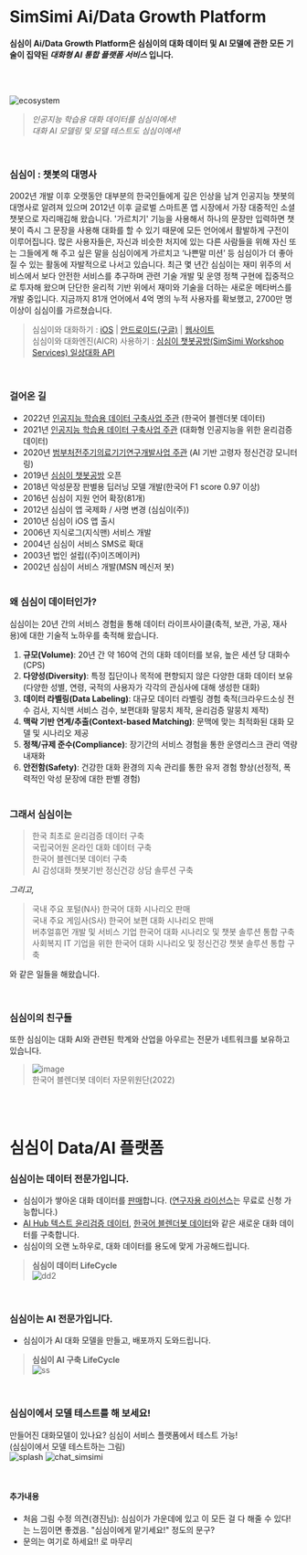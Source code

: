 # SimSimi Ai/Data Growth Platform

**심심이 Ai/Data Growth Platform은 심심이의 대화 데이터 및 AI 모델에 관한 모든 기술이 집약된 *대화형 AI 통합 플랫폼 서비스* 입니다.** <br><br>

<br>

![ecosystem](https://user-images.githubusercontent.com/79895363/199661085-3f51ce7f-ab1a-4ffe-b733-930044533e85.png)
> _인공지능 학습용 대화 데이터를 심심이에서! <br>
> 대화 AI 모델링 및 모델 테스트도 심심이에서!_

<br>

### **심심이** : 챗봇의 대명사
2002년 개발 이후 오랫동안 대부분의 한국인들에게 깊은 인상을 남겨 인공지능 챗봇의 대명사로 알려져 있으며 2012년 이후 글로벌 스마트폰 앱 시장에서 가장 대중적인 소셜챗봇으로 자리매김해 왔습니다. '가르치기' 기능을 사용해서 하나의 문장만 입력하면 챗봇이 즉시 그 문장을 사용해 대화를 할 수 있기 때문에 모든 언어에서 활발하게 구전이 이루어집니다. 많은 사용자들은, 자신과 비슷한 처지에 있는 다른 사람들을 위해 자신 또는 그들에게 해 주고 싶은 말을 심심이에게 가르치고 ‘나쁜말 미션’ 등 심심이가 더 좋아질 수 있는 활동에 자발적으로 나서고 있습니다. 최근 몇 년간 심심이는 재미 위주의 서비스에서 보다 안전한 서비스를 추구하며 관련 기술 개발 및 운영 정책 구현에 집중적으로 투자해 왔으며 단단한 윤리적 기반 위에서 재미와 기술을 더하는 새로운 메타버스를 개발 중입니다. 지금까지 81개 언어에서 4억 명의 누적 사용자를 확보했고, 2700만 명 이상이 심심이를 가르쳤습니다.
> 심심이와 대화하기 :  [iOS](https://apps.apple.com/app/simsimi/id375239755) | [안드로이드(구글)](https://play.google.com/store/apps/details?id=com.ismaker.android.simsimi) | [웹사이트](http://www.simsimi.com)  
> 심심이와 대화엔진(AICR) 사용하기 :  [심심이 챗봇공방(SimSimi Workshop Services) 일상대화 API](https://workshop.simsimi.com/document#%EC%9D%BC%EC%83%81%EB%8C%80%ED%99%94%20API)

<br>

### **걸어온 길**
- 2022년 [인공지능 학습용 데이터 구축사업 주관](https://search.naver.com/search.naver?where=news&sm=tab_jum&query=%EC%8B%AC%EC%8B%AC%EC%9D%B4+%ED%95%9C%EA%B5%AD%EC%96%B4+%EB%B8%94%EB%A0%8C%EB%8D%94%EB%B4%87+%EB%8D%B0%EC%9D%B4%ED%84%B0) (한국어 블렌더봇 데이터)
- 2021년 [인공지능 학습용 데이터 구축사업 주관](https://search.naver.com/search.naver?where=news&sm=tab_tnw&query=%EC%8B%AC%EC%8B%AC%EC%9D%B4&sort=0&photo=0&field=0&pd=0&ds=&de=&mynews=0&office_type=0&office_section_code=0&news_office_checked=&related=1&docid=53510000084283&nso=so:r,p:all,a:all) (대화형 인공지능을 위한 윤리검증 데이터)
- 2020년 [범부처전주기의료기기연구개발사업 주관](https://www.bosa.co.kr/news/articleView.html?idxno=2136971) (AI 기반 고령자 정신건강 모니터링)
- 2019년 [심심이 챗봇공방](https://workshop.simsimi.com/) 오픈
- 2018년 악성문장 판별용 딥러닝 모델 개발(한국어 F1 score 0.97 이상)
- 2016년 심심이 지원 언어 확장(81개)
- 2012년 심심이 앱 국제화 / 사명 변경 (심심이(주))
- 2010년 심심이 iOS 앱 출시
- 2006년 지식로그(지식맨) 서비스 개발
- 2004년 심심이 서비스 SMS로 확대
- 2003년 법인 설립((주)이즈메이커)
- 2002년 심심이 서비스 개발(MSN 메신저 봇)
<br><br>

### 왜 심심이 데이터인가?
심심이는 20년 간의 서비스 경험을 통해 데이터 라이프사이클(축적, 보관, 가공, 재사용)에 대한 기술적 노하우를 축적해 왔습니다.
1. __규모(Volume)__: 20년 간 약 160억 건의 대화 데이터를 보유, 높은 세션 당 대화수(CPS) 
2. __다양성(Diversity)__: 특정 집단이나 목적에 편향되지 않은 다양한 대화 데이터 보유(다양한 성별, 연령, 국적의 사용자가 각각의 관심사에 대해 생성한 대화)
3. __데이터 라벨링(Data Labeling)__: 대규모 데이터 라벨링 경험 축적(크라우드소싱 전수 검사, 지식맨 서비스 검수, 보편대화 말뭉치 제작, 윤리검증 말뭉치 제작)
4. __맥락 기반 연계/추출(Context-based Matching)__: 문맥에 맞는 최적화된 대화 모델 및 시나리오 제공 
5. __정책/규제 준수(Compliance)__: 장기간의 서비스 경험을 통한 운영리스크 관리 역량 내재화
6. __안전함(Safety)__: 건강한 대화 환경의 지속 관리를 통한 유저 경험 향상(선정적, 폭력적인 악성 문장에 대한 판별 경험)
<br><br>

### 그래서 심심이는

> 한국 최초로 윤리검증 데이터 구축 <br>
국립국어원 온라인 대화 데이터 구축 <br>
한국어 블렌더봇 데이터 구축 <br>
AI 감성대화 챗봇기반 정신건강 상담 솔루션 구축 

_그리고,_

> 국내 주요 포털(N사) 한국어 대화 시나리오 판매 <br>
국내 주요 게임사(S사) 한국어 보편 대화 시나리오 판매 <br>
버추얼휴먼 개발 및 서비스 기업 한국어 대화 시나리오 및 챗봇 솔루션 통합 구축 <br>
사회복지 IT 기업을 위한 한국어 대화 시나리오 및 정신건강 챗봇 솔루션 통합 구축

와 같은 일들을 해왔습니다.

<br>

### 심심이의 친구들
또한 심심이는 대화 AI와 관련된 학계와 산업을 아우르는 전문가 네트워크를 보유하고 있습니다.
> ![image](https://user-images.githubusercontent.com/79895363/200974269-2919cec5-e16e-4b76-84c0-005262c92a1a.png) <br>
> 한국어 블렌더봇 데이터 자문위원단(2022)

<br><br>

# 심심이 Data/AI 플랫폼

### 심심이는 데이터 전문가입니다.
- 심심이가 쌓아온 대화 데이터를 [판매](https://blog.naver.com/simsimi_kr/222906204850)합니다. ([연구자용 라이선스](https://blog.naver.com/simsimi_kr/222833955785)는 무료로 신청 가능합니다.)
- [AI Hub 텍스트 윤리검증 데이터](https://aihub.or.kr/aihubdata/data/view.do?currMenu=115&topMenu=100&aihubDataSe=realm&dataSetSn=558), [한국어 블렌더봇 데이터](https://www.aitimes.kr/news/articleView.html?idxno=25141)와 같은 새로운 대화 데이터를 구축합니다.
- 심심이의 오랜 노하우로, 대화 데이터를 용도에 맞게 가공해드립니다. <br>

> __심심이 데이터 LifeCycle__ <br>
> ![dd2](https://user-images.githubusercontent.com/79895363/200975206-f67122b2-4b2d-4454-8cf5-55b3bf3c1150.png)

<br>

### 심심이는 AI 전문가입니다.
- 심심이가 AI 대화 모델을 만들고, 배포까지 도와드립니다. <br>

> __심심이 AI 구축 LifeCycle__ <br>
> ![ss](https://user-images.githubusercontent.com/79895363/199676329-f4626e72-61bd-445e-84ad-292aeb384e44.png)

<br>

### 심심이에서 모델 테스트를 해 보세요!
만들어진 대화모델이 있나요? 심심이 서비스 플랫폼에서 테스트 가능! <br>
(심심이에서 모델 테스트하는 그림) <br>
![splash](https://user-images.githubusercontent.com/79895363/199898322-4fee6916-991f-4f03-94c0-13e8e2c523cb.png)
![chat_simsimi](https://user-images.githubusercontent.com/79895363/199895867-3edeaaa2-1cd9-4bce-bd4a-41e857b965f5.png)

<br>

#### 추가내용
- 처음 그림 수정 의견(경진님): 심심이가 가운데에 있고 이 모든 걸 다 해줄 수 있다! 는 느낌이면 좋겠음. "심심이에게 맡기세요!" 정도의 문구?
- 문의는 여기로 하세요!! 로 마무리
